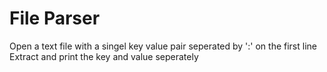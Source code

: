 # File Parser
Open a text file with a singel key value pair seperated by ':' on the first line<br />
Extract and print the key and value seperately